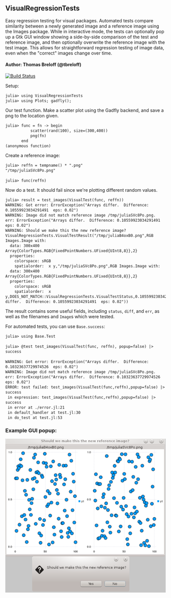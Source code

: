 ## VisualRegressionTests

Easy regression testing for visual packages.  Automated tests compare similarity between a newly generated image
and a reference image using the Images package.  While in interactive mode, the tests can optionally pop up a
Gtk GUI window showing a side-by-side comparison of the test and reference image, and then optionally overwrite
the reference image with the test image.  This allows for straightforward regression testing of image data, even
when the "correct" images change over time.

#### Author: Thomas Breloff (@tbreloff)

[![Build Status](https://travis-ci.org/tbreloff/VisualRegressionTests.jl.svg?branch=master)](https://travis-ci.org/tbreloff/VisualRegressionTests.jl)

Setup:
```
julia> using VisualRegressionTests
julia> using Plots; gadfly();
```

Our test function.  Make a scatter plot using the Gadfly backend, and save a png to the location given.
```
julia> func = fn -> begin
           scatter(rand(100), size=(300,400))
           png(fn)
       end
(anonymous function)
```

Create a reference image:
```
julia> reffn = tempname() * ".png"
"/tmp/juliaSVc8Po.png"

julia> func(reffn)
```

Now do a test.  It should fail since we're plotting different random values.
```
julia> result = test_images(VisualTest(func, reffn))
WARNING: Got error: ErrorException("Arrays differ.  Difference: 0.10559923034291491  eps: 0.02")
WARNING: Image did not match reference image /tmp/juliaSVc8Po.png. err: ErrorException("Arrays differ.  Difference: 0.10559923034291491  eps: 0.02")
WARNING: Should we make this the new reference image?
VisualRegressionTests.VisualTestResult("/tmp/juliaB4oxB0.png",RGB Images.Image with:
  data: 300x400 Array{ColorTypes.RGB{FixedPointNumbers.UFixed{UInt8,8}},2}
  properties:
    colorspace: sRGB
    spatialorder:  x y,"/tmp/juliaSVc8Po.png",RGB Images.Image with:
  data: 300x400 Array{ColorTypes.RGB{FixedPointNumbers.UFixed{UInt8,8}},2}
  properties:
    colorspace: sRGB
    spatialorder:  x y,DOES_NOT_MATCH::VisualRegressionTests.VisualTestStatus,0.10559923034291491,ErrorException("Arrays differ.  Difference: 0.10559923034291491  eps: 0.02"))

```

The result contains some useful fields, including `status`, `diff`, and `err`, as well as the filenames and `Image`s which were tested.

For automated tests, you can use `Base.success`:

```
julia> using Base.Test

julia> @test test_images(VisualTest(func, reffn), popup=false) |> success

WARNING: Got error: ErrorException("Arrays differ.  Difference: 0.10323637729974526  eps: 0.02")
WARNING: Image did not match reference image /tmp/juliaSVc8Po.png. err: ErrorException("Arrays differ.  Difference: 0.10323637729974526  eps: 0.02")
ERROR: test failed: test_images(VisualTest(func,reffn),popup=false) |> success
 in expression: test_images(VisualTest(func,reffn),popup=false) |> success
 in error at ./error.jl:21
 in default_handler at test.jl:30
 in do_test at test.jl:53
```

### Example GUI popup:

![popup](popup.png)
